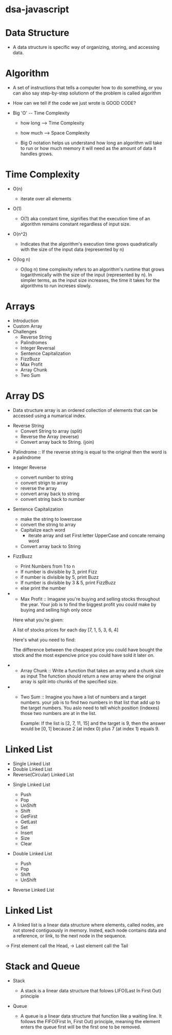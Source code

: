 # dsa-javascript

# Data Structure
- A data structure is specific way of organizing, storing, and accessing data.

# Algorithm
- A set of instructions that tells a computer how to do something, or you can 
also say step-by-step solutionn of the problem is called algorithm



* How can we tell if the code we just wrote is GOOD CODE?

 - Big 'O'  -- Time Complexity 

    - how long --> Time Complexity
    - how much --> Space Complexity
    
    - Big O notation helps us understand how long an algorithm will take to run 
    or how much memory it will need as the amount of data it handles grows.

# Time Complexity
- O(n)
    - iterate over all elements

- O(1)
    - O(1) aka constant time, signifies that the execution time of an algorithm remains
  constant regardless of input size.

- O(n^2)
    - Indicates that the algorithm's execution time grows quadratically with the size 
      of the input data (represented by n)

- O(log n)
    - O(log n) time complexity refers to an algorithm's runtime that grows logarithmically
    with the size of the input (represented by n). In simpler terms, as the input size increases, the time it takes for the algorithms to run increses slowly.



# Arrays
- Introduction
- Custom Array
- Challenges
  - Reverse String
  - Palindromes
  - Integer Reversal
  - Sentence Capitalization
  - FizzBuzz
  - Max Profit
  - Array Chunk
  - Two Sum


# Array DS
  - Data structure array is an ordered collection of elements that can be 
    accessed using a numarical index.

* Reverse String
  - Convert String to array  (split)
  - Reverse the Array  (reverse)
  - Convert array back to String.  (join)

- Palindrome :: If the reverse string is equal to the original then the word is a palindrome

* Integer Reverse
  - convert number to string
  - convert strign to array
  - reverse the array
  - convert array back to string
  - convert string back to number 

* Sentence Capitalization
  - make the string to lowercase
  - convert the string to array
  - Capitalize each word
    - iterate array and set First letter UpperCase and concate remaing word
  - Convert array back to String

* FizzBuzz
  - Print Numbers from 1 to n
  - If number is divisible by 3, print Fizz
  - if number is divisible by 5, print Buzz
  - If number is divisible by 3 & 5, print FizzBuzz
  - else print the number


* * Max Profit ::
  Imagane you're buying and selling stocks throughout the year. Your job is to find the
  biggest profit you could make by buying and selling high only once

  Here what you're given:

  A list of stocks prices for each day  [7, 1, 5, 3, 6, 4]

  Here's what you need to find:

  The difference between the cheapest price you could have bought the stock and the most
  expencive price you could have sold it later on.


* * Array Chunk ::
  Write a function that takes an array and a chunk size as input The function should
  return a new array where the original array is split into chunks of the specified
  size.

* * Two Sum ::
    Imagine you have a list of numbers and a target numbers. your job is to find two 
    numbers in that list that add up to the target numbers. You aslo need to tell 
    which position (indexes) those two numbers are at in the list.

    Example: 
        If the list is [2, 7, 11, 15] and the target is 9, then the answer would
        be [0, 1] because 2 (at index 0) plus 7 (at index 1) equals 9.


# Linked List

  - Single Linked List
  - Double Linked List
  - Reverse(Circular) Linked List 

* Single Linked List
  - Push
  - Pop
  - UnShift
  - Shift
  - GetFirst
  - GetLast
  - Set
  - Insert
  - Size
  - Clear

* Double Linked List
  - Push
  - Pop
  - Shift
  - UnShift

* Reverse Linked List


# Linked List
  - A linked list is a linear data structure where elements, called nodes,
    are not stored contiguously in memory.
    Insted, each node contains data and a reference, or link, to the next node
    in the sequence.

  -> First element call the Head,
  -> Last element call the Tail


# Stack and Queue
* Stack
  - A stack is a linear data structure that folows LIFO(Last In First Out) principle

* Queue
  - A queue is a linear data structure that function like a waiting line. It follows
  the FIFO(First In, First Out) principle, meaning the element enters the queue first 
  will be the first one to be removed.

